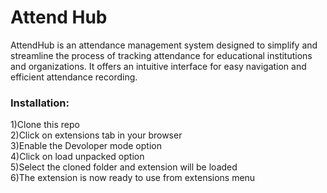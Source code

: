 # Attend Hub

AttendHub is an attendance management system designed to simplify and streamline the process of tracking attendance for educational institutions and organizations. It offers an intuitive interface for easy navigation and efficient attendance recording.

### Installation: ###
1)Clone this repo <br>
2)Click on extensions tab in your browser <br>
3)Enable the Devoloper mode option <br>
4)Click on load unpacked option <br>
5)Select the cloned folder and extension will be loaded <br>
6)The extension is now ready to use from extensions menu <br>


